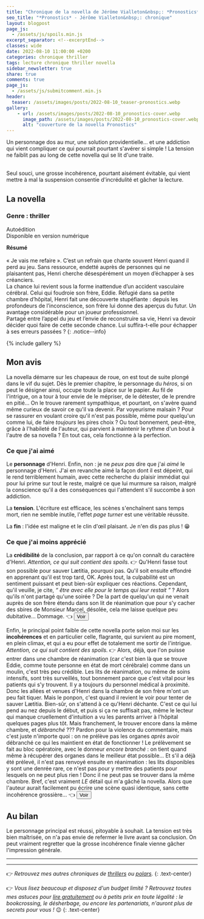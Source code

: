 ```yaml
---
title: "Chronique de la novella de Jérôme Vialleton&nbsp;: *Pronostics*"
seo_title: "*Pronostics* - Jérôme Vialleton&nbsp;: chronique"
layout: blogpost
page_js:
  - /assets/js/spoils.min.js
excerpt_separator: <!--excerptEnd-->
classes: wide
date: 2022-08-10 11:00:00 +0200
categories: chronique thriller
tags: lecture chronique thriller novella
sidebar_newsletter: true
share: true
comments: true
page_js:
  - /assets/js/submitcomment.min.js
header:
  teaser: /assets/images/posts/2022-08-10_teaser-pronostics.webp
gallery:
    - url: /assets/images/posts/2022-08-10_pronostics-cover.webp
      image_path: /assets/images/posts/2022-08-10_pronostics-cover.webp
      alt: "couverture de la novella Pronostics"
---
```


Un personnage dos au mur, une solution providentielle&hellip; et une addiction qui vient compliquer ce qui pourrait pourtant s'avérer si simple&nbsp;! La tension ne faiblit pas au long de cette novella qui se lit d'une traite.
<!--excerptEnd-->
<br />Seul souci, une grosse incohérence, pourtant aisément évitable, qui vient mettre à mal la suspension consentie d'incrédulité et gâcher la lecture.


<span class="fa fa-star rating_checked"></span>
<span class="fa fa-star rating_checked"></span>
<span class="fa fa-star rating_checked"></span>
<span class="fa fa-star rating_unchecked"></span>
<span class="fa fa-star rating_unchecked"></span>

## La novella

### Genre&nbsp;: thriller

Autoédition <br />
Disponible en version numérique

**Résumé**<br /><br />
«&nbsp;Je vais me refaire&nbsp;». C’est un refrain que chante souvent Henri quand il perd au jeu. Sans ressource, endetté auprès de personnes qui ne plaisantent pas, Henri cherche désespérément un moyen d’échapper à ses créanciers.<br />
La chance lui revient sous la forme inattendue d’un accident vasculaire cérébral. Celui qui foudroie son frère, Eddie.
Réfugié dans sa petite chambre d’hôpital, Henri fait une découverte stupéfiante&nbsp;: depuis les profondeurs de l’inconscience, son frère lui donne des aperçus du futur. Un avantage considérable pour un joueur professionnel. <br />
Partagé entre l’appel du jeu et l’envie de reconstruire sa vie, Henri va devoir décider quoi faire de cette seconde chance. Lui suffira-t-elle pour échapper à ses erreurs passées&nbsp;?
{: .notice--info}

{% include gallery %}



## Mon avis

La novella démarre sur les chapeaux de roue, on est tout de suite plongé dans le vif du sujet. Dès le premier chapitre, le personnage du *héros*, si on peut le désigner ainsi, occupe toute la place sur le papier. Au fil de l'intrigue, on a tour à tour envie de le mépriser, de le détester, de le prendre en pitié&hellip; On le trouve rarement sympathique, et pourtant, on s'avère quand même curieux de savoir ce qu'il va devenir. Par voyeurisme malsain&nbsp;? Pour se rassurer en voulant croire qu'il n'est pas possible, même pour quelqu'un comme lui, de faire *toujours* les pires choix&nbsp;? Ou tout bonnement, peut-être, grâce à l'habileté de l'auteur, qui parvient à maintenir le rythme d'un bout à l'autre de sa novella&nbsp;? En tout cas, cela fonctionne à la perfection.


### Ce que j'ai aimé

Le **personnage** d'Henri. Enfin, non&nbsp;: je ne *peux pas* dire que j'ai *aimé* le personnage d'Henri. J'ai en revanche aimé la façon dont il est dépeint, qui le rend terriblement humain, avec cette recherche du plaisir immédiat qui pour lui prime sur tout le reste, malgré ce que lui murmure sa raison, malgré la conscience qu'il a des conséquences qui l'attendent s'il succombe à son addiction.

La **tension**. L'écriture est efficace, les scènes s'enchaînent sans temps mort, rien ne semble inutile, l'effet *page turner* est une véritable réussite.

La **fin**&nbsp;: l'idée est maligne et le clin d'&oelig;il plaisant. Je n'en dis pas plus&nbsp;! 😁




### Ce que j'ai moins apprécié

La **crédibilité** de la conclusion, par rapport à ce qu'on connaît du caractère d'Henri.
*Attention, ce qui suit contient des spoils.* 👉
<span id="JV-spoil-1" class="hidden" markdown="1">
Qu'Henri fasse tout son possible pour sauver L&aelig;titia, pourquoi pas. Qu'il soit ensuite effondré en apprenant qu'il est trop tard, OK. Après tout, la culpabilité est un sentiment puissant et peut bien-sûr expliquer ces réactions. Cependant, qu'il veuille, je cite, *&ldquo;&nbsp;être avec elle pour le temps qui leur restait&nbsp;&rdquo;*&nbsp;? Alors qu'ils n'ont partagé qu'une soirée&nbsp;? De la part de quelqu'un qui ne venait auprès de son frère étendu dans son lit de réanimation que pour s'y cacher des sbires de Monsieur Marcel, désolée, cela me laisse quelque peu dubitative&hellip; Dommage.
👈 </span>
<button target-id="#JV-spoil-1" class="btn btn--primary btn--small" onclick="toggle(this)">Voir</button>

Enfin, le principal point faible de cette novella porte selon moi sur les **incohérences** et en particulier celle, flagrante, qui survient au pire moment, en plein climax, et qui a eu pour effet de totalement me sortir de l'intrigue.
*Attention, ce qui suit contient des spoils.* 👉
<span id="JV-spoil-2" class="hidden" markdown="1">
Alors, déjà, que l'on puisse entrer dans une chambre de réanimation (car c'est bien là que se trouve Eddie, comme toute personne en état de mort cérébrale) comme dans un moulin, c'est très peu crédible. Les lits de réanimation, ou même de soins intensifs, sont très surveillés, tout bonnement parce que c'est vital pour les patients qui s'y trouvent. Il y a toujours du personnel médical à proximité. Donc les allées et venues d'Henri dans la chambre de son frère m'ont un peu fait tiquer. Mais le ponpon, c'est quand il revient le voir pour tenter de sauver L&aelig;titia. Bien-sûr, on s'attend à ce qu'Henri déchante. C'est ce qui lui pend au nez depuis le début, et puis si ça ne suffisait pas, même le lecteur qui manque cruellement d'intuition a vu les parents arriver à l'hôpital quelques pages plus tôt. Mais franchement, le trouver encore dans la même chambre, et *débranché*&nbsp;??? Pardon pour la violence du commentaire, mais c'est juste n'importe quoi&nbsp;: on ne prélève pas les organes *après* avoir débranché ce qui les maintient en état de fonctionner&nbsp;! Le prélèvement se fait au bloc opératoire, avec le donneur *encore branché*&nbsp;: on tient quand même à récupérer des organes dans le meilleur état possible&hellip; Et s'il a déjà été prélevé, il n'est pas renvoyé ensuite en réanimation&nbsp;: les lits disponibles y sont une denrée rare, ce n'est pas pour y mettre des patients pour lesquels on ne peut plus rien&nbsp;! Donc il ne peut pas se trouver dans la même chambre. Bref, c'est vraiment *LE* détail qui m'a gâché la novella. Alors que l'auteur aurait facilement pu écrire une scène quasi identique, sans cette incohérence grossière&hellip;
👈 </span>
<button target-id="#JV-spoil-2" class="btn btn--primary btn--small" onclick="toggle(this)">Voir</button>


## Au bilan

Le personnage principal est réussi, pitoyable à souhait. La tension est très bien maîtrisée, on n'a pas envie de refermer le livre avant sa conclusion. On peut vraiment regretter que la grosse incohérence finale vienne gâcher l'impression générale.

---
---
👉 *Retrouvez mes autres chroniques de [thrillers](/blog/tags#thriller) ou [polars](/blog/tags#polar).*
{: .text-center}

👉 *Vous lisez beaucoup et disposez d'un budget limité&nbsp;? Retrouvez toutes mes astuces pour [lire gratuitement](/lecture/2022/08/22/lire-gratuitement.html) ou à petits prix en toute légalité&nbsp;: le bookcrossing, le désherbage, ou encore les partenariats, n'auront plus de secrets pour vous&nbsp;!* 😉
{: .text-center}
